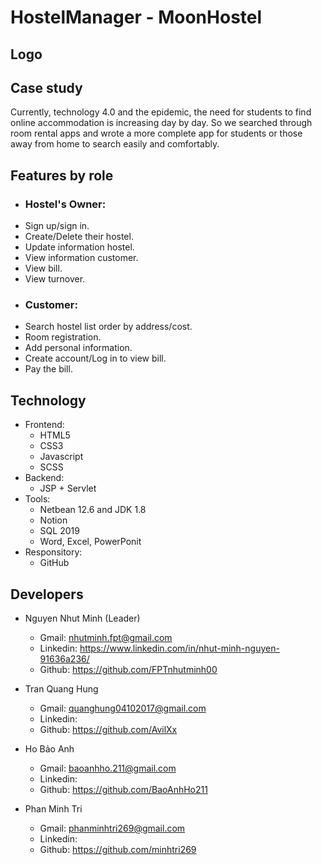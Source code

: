# HostelManager - MoonHostel

## Logo

## Case study

Currently, technology 4.0 and the epidemic, the need for students to find online accommodation is increasing day by day. So we searched through room rental apps and wrote a more complete app for students or those away from home to search easily and comfortably.

## Features by role
- ### Hostel's Owner:
-   Sign up/sign in.
-	Create/Delete their hostel.
-   Update information hostel.
-   View information customer.
-   View bill.
-   View turnover.
- ### Customer:
-   Search hostel list order by address/cost.
-   Room registration.
-   Add personal information.
-   Create account/Log in to view bill.
-   Pay the bill.
## Technology
- Frontend:
    - HTML5
    - CSS3
    - Javascript
    - SCSS
- Backend:
   - JSP + Servlet
- Tools:
   - Netbean 12.6 and JDK 1.8
   - Notion
   - SQL 2019
   - Word, Excel, PowerPonit
- Responsitory:
   - GitHub
## Developers
- Nguyen Nhut Minh (Leader) 
    - Gmail: nhutminh.fpt@gmail.com
    - Linkedin: https://www.linkedin.com/in/nhut-minh-nguyen-91636a236/
    - Github: https://github.com/FPTnhutminh00

- Tran Quang Hung
    - Gmail: quanghung04102017@gmail.com
    - Linkedin:
    - Github: https://github.com/AvilXx
    
- Ho Bảo Anh 
    - Gmail: baoanhho.211@gmail.com
    - Linkedin:
    - Github: https://github.com/BaoAnhHo211
    
- Phan Minh Tri
    - Gmail: phanminhtri269@gmail.com
    - Linkedin:
    - Github: https://github.com/minhtri269
    


